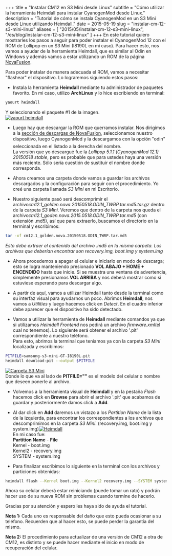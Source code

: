 +++
title =      "Instalar CM12 en S3 Mini desde Linux"
subtitle =   "Cómo utilizar la herramienta Heimdall para instalar CyanogenMod desde Linux."
description = "Tutorial de cómo se instala CyanogenMod en un S3 Mini desde Linux utilizando Heimdall."
date =       2015-05-19 
slug = "instalar-cm-12-s3-mini-linux"
aliases = [
	"2015/05/instalar-cm-12-s3-mini-linux",
	"/es/blog/instalar-cm-12-s3-mini-linux"
]
+++
En este tutorial quiero mostrarles los pasos a seguir para poder instalar el CyanogenMod 12 con el ROM de Lollipop en un S3 Mini (I8190L en mi caso). Para hacer esto, nos vamos a ayudar de la herramienta Heimdall, que es similar al Odin en Windows y además vamos a estar utilizando un ROM de la página [NovaFusion](http://novafusion.pl).

<!-- more -->

Para poder instalar de manera adecuada el ROM, vamos a necesitar "flashear" el dispositivo. Lo lograremos siguiendo estos pasos:

- Instala la herramienta **Heimdall** mediante tu administrador de paquetes favorito. En mi caso, utilizo **ArchLinux** y lo hice escribiendo en terminal:  

```bash
yaourt heimdall
```

 Y seleccionando el paquete #1 de la imagen.  
 [![yaourt heimdall](/img/2015/05/Captura-de-pantalla-de-2015-05-19-16-21-10-300x81.png)](/img/2015/05/Captura-de-pantalla-de-2015-05-19-16-21-10.png)  

- Luego hay que descargar la ROM que querramos instalar. Nos dirigimos a la [sección de descargas de NovaFusion](http://novafusion.pl/downloads/), seleccionamos nuestro dispositivo, luego CyanogenMod y la descargamos con la opción "odin" seleccionada en el listado a la derecha del nombre.  
La versión que yo descargué fue la *Lollipop 5.1.1 (CyanogenMod 12.1) 20150518 stable*, pero es probable que para ustedes haya una versión más reciente. Sólo sería cuestión de sustituir el nombre donde corresponda.  

- Ahora creamos una carpeta donde vamos a guardar los archivos descargados y la configuración para seguir con el procedimiento. Yo creé una carpeta llamada *S3 Mini* en mi Escritorio.

- Nuestro siguiente pasó será descomprimir el archivo*cm12.1_golden.nova.20150518.ODIN_TWRP.tar.md5.tar.gz* dentro de la carpeta *S3 Mini*. Veremos que dentro de la carpeta nos queda el archivo*cm12.1_goden.nova.2015.0518.ODIN_TWRP.tar.md5* (con extensión .md5), así que para extraerlo, buscamos el directorio en la terminal y escribimos:

```bash
tar -xf cm12.1_golden.nova.20150518.ODIN_TWRP.tar.md5
```

_Esto debe extraer el contenido del archivo .md5 en la misma carpeta. Los archivos que deberían encontrar son recovery.img, boot.img y system.img_

- Ahora procedemos a apagar el celular e iniciarlo en modo de descarga; esto se logra manteniendo presionado **VOL ABAJO + HOME + ENCENDIDO** hasta que inicie. Si se muestra una ventana de advertencia, simplemente presionamos **VOL ARRIBA** y nos deberá mostrar como si estuviese esperando para descargar algo.

- A partir de aquí, vamos a utilizar Heimdall tanto desde la terminal como su interfaz visual para ayudarnos un poco. Abrimos **Heimdall**, nos vamos a *Utilities* y luego hacemos click en *Detect*. En el cuadro inferior debe aparecer que el dispositivo ha sido detectado.

- Vamos a utilizar la herramienta de **Heimdall** mediante comandos ya que si utilizamos *Heimdall Frontend* nos pedirá un archivo *firmware.xml*(el cual no tenemos). Lo siguiente será obtener el archivo '.pit' correspondiente a nuestro teléfono.  
Para esto, abrimos la terminal que teníamos ya con la carpeta *S3 Mini* localizada y escribimos:  

```bash
PITFILE=samsung-s3-mini-GT-I8190L.pit
heimdall download-pit --output $PITFILE
```

[![Carpeta S3 Mini](/img/2015/05/Captura-de-pantalla-de-2015-05-19-16-53-10-300x75.png)](/img/2015/05/Captura-de-pantalla-de-2015-05-19-16-53-10.png)  
Donde lo que va al lado de **PITFILE=""** es el modelo del celular o nombre que deseen ponerle al archivo.  

- Volvemos a la herramienta visual de **Heimdall** y en la pestaña *Flash* hacemos click en **Browse** para abrir el archivo '.pit' que acabamos de guardar y posteriormente damos click a **Add**.  

- Al dar click en **Add** daremos un vistazo a los *Partition Name* de la lista de la izquierda, para encontrar los correspondientes a los archivos que descomprimimos en la carpeta *S3 Mini*. (recovery.img, boot.img y system.img)[![Heimdall](/img/2015/05/Captura-de-pantalla-de-2015-05-19-16-53-33-300x153.png)](/img/2015/05/Captura-de-pantalla-de-2015-05-19-16-53-33.png)  
En mi caso fue:  
**Partition Name** - **File**  
Kernel - boot.img  
Kernel2 - recovery.img  
SYSTEM - system.img

- Para finalizar escribimos lo siguiente en la terminal con los archivos y particiones obtenidas:  

```bash
heimdall flash --Kernel boot.img --Kernel2 recovery.img --SYSTEM system.img
```

Ahora su celular deberá estar reiniciando (puede tomar un rato) y podrán hacer uso de su nueva ROM sin problemas cuando termine de hacerlo.

Gracias por su atención y espero les haya sido de ayuda el tutorial.

**Nota 1:** Cada uno es responsable del daño que esto pueda ocasionar a su teléfono. Recuerden que al hacer esto, se puede perder la garantía del mismo.  

**Nota 2:** El procedimiento para actualizar de una versión de CM12 a otra de CM12, es distinto y se puede hacer mediante el inicio en modo de recuperación del celular.
